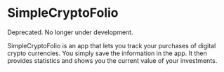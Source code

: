 # SimpleCryptoFolio

Deprecated. No longer under development.

SimpleCryptoFolio is an app that lets you track your purchases of digital crypto currencies. You simply save the information in the app. It then provides statistics and shows you the current value of your investments. 

